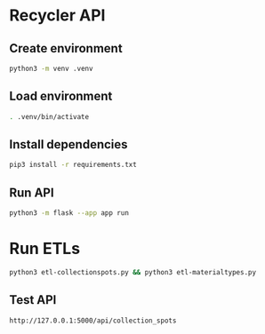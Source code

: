 # Recycler API

## Create environment

```bash
python3 -m venv .venv
```

## Load environment

```bash
. .venv/bin/activate
```

## Install dependencies

```bash
pip3 install -r requirements.txt
```

## Run API

```bash
python3 -m flask --app app run
```

# Run ETLs

```bash
python3 etl-collectionspots.py && python3 etl-materialtypes.py
```

## Test API
```bash
http://127.0.0.1:5000/api/collection_spots
```
